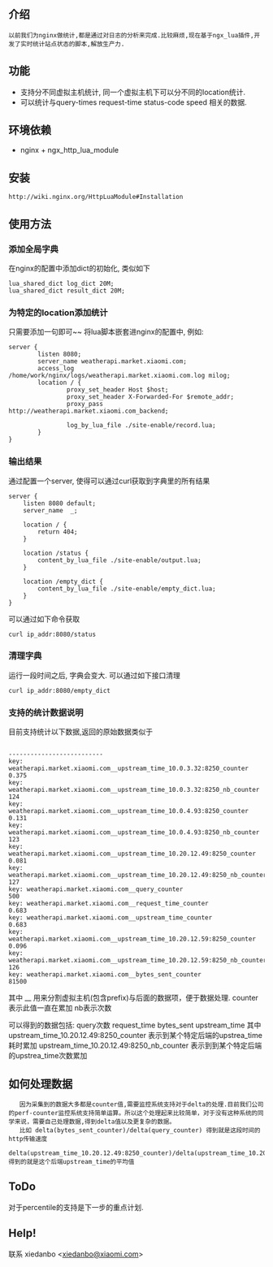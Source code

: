 ## 介绍

    以前我们为nginx做统计,都是通过对日志的分析来完成.比较麻烦,现在基于ngx_lua插件,开发了实时统计站点状态的脚本,解放生产力.

## 功能

- 支持分不同虚拟主机统计, 同一个虚拟主机下可以分不同的location统计.
- 可以统计与query-times request-time status-code speed 相关的数据.


## 环境依赖

- nginx + ngx_http_lua_module

## 安装

```
http://wiki.nginx.org/HttpLuaModule#Installation
```

## 使用方法

### 添加全局字典
                     
在nginx的配置中添加dict的初始化, 类似如下

```
lua_shared_dict log_dict 20M;
lua_shared_dict result_dict 20M;
```

### 为特定的location添加统计

只需要添加一句即可~~
将lua脚本嵌套进nginx的配置中, 例如:

```
server {
        listen 8080;
        server_name weatherapi.market.xiaomi.com;
        access_log  /home/work/nginx/logs/weatherapi.market.xiaomi.com.log milog;
        location / {
                proxy_set_header Host $host;
                proxy_set_header X-Forwarded-For $remote_addr;
                proxy_pass  http://weatherapi.market.xiaomi.com_backend;

                log_by_lua_file ./site-enable/record.lua;
        }
}

```

### 输出结果

通过配置一个server, 使得可以通过curl获取到字典里的所有结果

```
server {
    listen 8080 default;
    server_name  _;

    location / {
        return 404;
    }

    location /status {
        content_by_lua_file ./site-enable/output.lua;
    }

    location /empty_dict {
        content_by_lua_file ./site-enable/empty_dict.lua;
    }
}
```

可以通过如下命令获取

```
curl ip_addr:8080/status
```

### 清理字典
运行一段时间之后, 字典会变大. 可以通过如下接口清理

```
curl ip_addr:8080/empty_dict
```

### 支持的统计数据说明

目前支持统计以下数据,返回的原始数据类似于

```

--------------------------
key: weatherapi.market.xiaomi.com__upstream_time_10.0.3.32:8250_counter
0.375
key: weatherapi.market.xiaomi.com__upstream_time_10.0.3.32:8250_nb_counter
124
key: weatherapi.market.xiaomi.com__upstream_time_10.0.4.93:8250_counter
0.131
key: weatherapi.market.xiaomi.com__upstream_time_10.0.4.93:8250_nb_counter
123
key: weatherapi.market.xiaomi.com__upstream_time_10.20.12.49:8250_counter
0.081
key: weatherapi.market.xiaomi.com__upstream_time_10.20.12.49:8250_nb_counter
127
key: weatherapi.market.xiaomi.com__query_counter
500
key: weatherapi.market.xiaomi.com__request_time_counter
0.683
key: weatherapi.market.xiaomi.com__upstream_time_counter
0.683
key: weatherapi.market.xiaomi.com__upstream_time_10.20.12.59:8250_counter
0.096
key: weatherapi.market.xiaomi.com__upstream_time_10.20.12.59:8250_nb_counter
126
key: weatherapi.market.xiaomi.com__bytes_sent_counter
81500

```

其中 __ 用来分割虚拟主机(包含prefix)与后面的数据项，便于数据处理.
counter表示此值一直在累加
nb表示次数


可以得到的数据包括: query次数 request_time bytes_sent upstream_time
其中 upstream_time_10.20.12.49:8250_counter 表示到某个特定后端的upstrea_time耗时累加
upstream_time_10.20.12.49:8250_nb_counter 表示到到某个特定后端的upstrea_time次数累加


## 如何处理数据

```
   因为采集到的数据大多都是counter值,需要监控系统支持对于delta的处理.目前我们公司的perf-counter监控系统支持简单运算。所以这个处理起来比较简单，对于没有这种系统的同学来说，需要自己处理数据,得到delta值以及更复杂的数据。
   比如 delta(bytes_sent_counter)/delta(query_counter) 得到就是这段时间的http传输速度
   delta(upstream_time_10.20.12.49:8250_counter)/delta(upstream_time_10.20.12.49:8250_nb_counter) 得到的就是这个后端upstream_time的平均值
```

## ToDo

  对于percentile的支持是下一步的重点计划.


## Help!
  联系 xiedanbo &lt;xiedanbo@xiaomi.com&gt;
